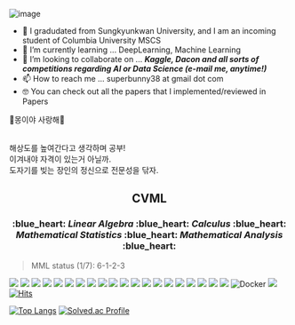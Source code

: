 ![image](https://user-images.githubusercontent.com/48243487/147347475-8fa77723-5df2-4488-ba01-863b1ea9ae06.png)

- 👀 I gradudated from Sungkyunkwan University, and I am an incoming student of Columbia University MSCS
- 🌱 I’m currently learning ... DeepLearning, Machine Learning
- 💞️ I’m looking to collaborate on ... ***Kaggle, Dacon and all sorts of competitions regarding AI or Data Science (e-mail me, anytime!)***
- 📫 How to reach me ... superbunny38 at gmail dot com
- :nerd_face: You can check out all the papers that I implemented/reviewed in Papers

💞️몽이야 사랑해💞️

<br>
해상도를 높여간다고 생각하며 공부!
<br>
이겨내야 자격이 있는거 아닐까.
<br>
도자기를 빚는 장인의 정신으로 전문성을 닦자.

<h2 align="center"> <strong>CVML</strong> </h2>
<h3 align="center">
:blue_heart: <strong><em>Linear Algebra</em></strong>
:blue_heart: <strong><em>Calculus</em></strong>
:blue_heart: <strong><em>Mathematical Statistics</em></strong>
:blue_heart: <strong><em>Mathematical Analysis</em></strong> :blue_heart:
</h3>

> MML status (1/7): 6-1-2-3

<!---
superbunny38/superbunny38 is a ✨ special ✨ repository because its `README.md` (this file) appears on your GitHub profile.
You can click the Preview link to take a look at your changes.
--->

<img src="https://img.shields.io/badge/TensorFlow-FF6F00?style=for-the-badge&logo=tensorflow&logoColor=white" /> <img src="https://img.shields.io/badge/C-00599C?style=for-the-badge&logo=c&logoColor=white" /> <img src="https://img.shields.io/badge/C%2B%2B-00599C?style=for-the-badge&logo=c%2B%2B&logoColor=white" />
<img src="https://img.shields.io/badge/HTML5-E34F26?style=for-the-badge&logo=html5&logoColor=white" />
<img src="https://img.shields.io/badge/Keras-D00000?style=for-the-badge&logo=Keras&logoColor=whit" />
<img src="https://img.shields.io/badge/LaTeX-47A141?style=for-the-badge&logo=LaTeX&logoColor=white" />
<img src="https://img.shields.io/badge/Numpy-777BB4?style=for-the-badge&logo=numpy&logoColor=white" />
<img src="https://img.shields.io/badge/Pandas-2C2D72?style=for-the-badge&logo=pandas&logoColor=white" />
<img src="https://img.shields.io/badge/Python-FFD43B?style=for-the-badge&logo=python&logoColor=blue" />
<img src="https://img.shields.io/badge/PyTorch-EE4C2C?style=for-the-badge&logo=PyTorch&logoColor=white" />
<img src="https://img.shields.io/badge/R-276DC3?style=for-the-badge&logo=r&logoColor=white" />
<img src="https://img.shields.io/badge/scikit_learn-F7931E?style=for-the-badge&logo=scikit-learn&logoColor=white" />
<img src="https://img.shields.io/badge/Linux-FCC624?style=for-the-badge&logo=linux&logoColor=black" />
<img src="https://img.shields.io/badge/Ubuntu-E95420?style=for-the-badge&logo=ubuntu&logoColor=white" />
<img src="https://img.shields.io/badge/Windows-0078D6?style=for-the-badge&logo=windows&logoColor=white" />
<img src="https://img.shields.io/badge/Django-092E20?style=for-the-badge&logo=django&logoColor=green" />
<img src="https://img.shields.io/badge/Bootstrap-563D7C?style=for-the-badge&logo=bootstrap&logoColor=white" />
<img src="https://img.shields.io/badge/CSS3-1572B6?style=for-the-badge&logo=css3&logoColor=white" />
<img src="https://img.shields.io/badge/MySQL-005C84?style=for-the-badge&logo=mysql&logoColor=white" />
<img src="https://img.shields.io/badge/git-F05032?style=for-the-badge&logo=git&logoColor=white" />
![Docker](https://img.shields.io/badge/docker-%230db7ed.svg?style=for-the-badge&logo=docker&logoColor=white)
![](https://komarev.com/ghpvc/?username=superbunny38&style=for-the-badge&&color=ff69b4)
[![Hits](https://hits.seeyoufarm.com/api/count/incr/badge.svg?url=https%3A%2F%2Fgithub.com%2Fsuperbunny38&count_bg=%23FFCAF5&title_bg=%23000000&icon=rabbitmq.svg&icon_color=%23FFFFFF&title=hits&edge_flat=true)](https://hits.seeyoufarm.com)



[![Top Langs](https://github-readme-stats.vercel.app/api/top-langs/?username=superbunny38&layout=compact)](https://github.com/anuraghazra/github-readme-stats)
[![Solved.ac Profile](http://mazassumnida.wtf/api/v2/generate_badge?boj=superbunny38)](https://solved.ac/superbunny38/)
